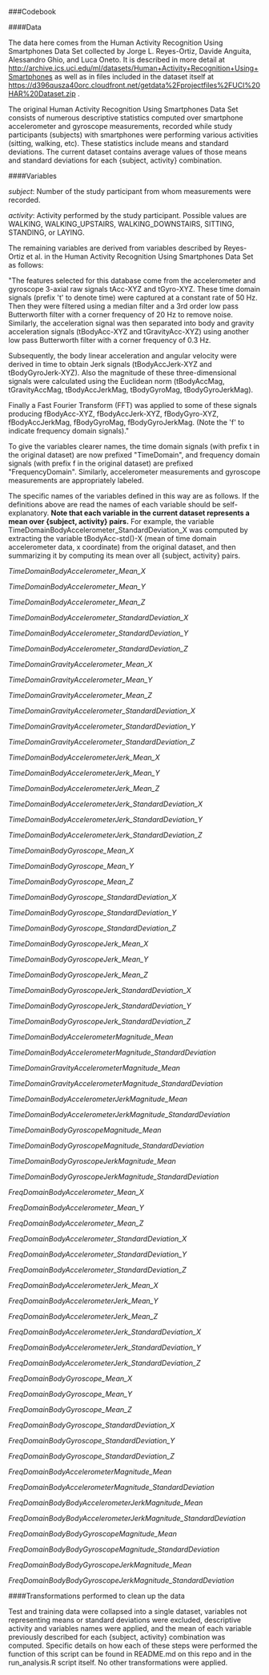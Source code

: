 ###Codebook

####Data

The data here comes from the Human Activity Recognition Using Smartphones Data Set collected by Jorge L. Reyes-Ortiz, Davide Anguita, Alessandro Ghio, and Luca Oneto. It is described in more detail at http://archive.ics.uci.edu/ml/datasets/Human+Activity+Recognition+Using+Smartphones as well as in files included in the dataset itself at https://d396qusza40orc.cloudfront.net/getdata%2Fprojectfiles%2FUCI%20HAR%20Dataset.zip . 

The original Human Activity Recognition Using Smartphones Data Set consists of numerous descriptive statistics computed over smartphone accelerometer and gyroscope measurements, recorded while study participants (subjects) with smartphones were performing various activities (sitting, walking, etc). These statistics include means and standard deviations. The current dataset contains average values of those means and standard deviations for each {subject, activity} combination.

####Variables

*subject*: Number of the study participant from whom measurements were recorded.

*activity*: Activity performed by the study participant. Possible values are WALKING, WALKING_UPSTAIRS, WALKING_DOWNSTAIRS, SITTING, STANDING, or LAYING.

The remaining variables are derived from variables described by Reyes-Ortiz et al. in the Human Activity Recognition Using Smartphones Data Set as follows:

"The features selected for this database come from the accelerometer and gyroscope 3-axial raw signals tAcc-XYZ and tGyro-XYZ. These time domain signals (prefix 't' to denote time) were captured at a constant rate of 50 Hz. Then they were filtered using a median filter and a 3rd order low pass Butterworth filter with a corner frequency of 20 Hz to remove noise. Similarly, the acceleration signal was then separated into body and gravity acceleration signals (tBodyAcc-XYZ and tGravityAcc-XYZ) using another low pass Butterworth filter with a corner frequency of 0.3 Hz. 

Subsequently, the body linear acceleration and angular velocity were derived in time to obtain Jerk signals (tBodyAccJerk-XYZ and tBodyGyroJerk-XYZ). Also the magnitude of these three-dimensional signals were calculated using the Euclidean norm (tBodyAccMag, tGravityAccMag, tBodyAccJerkMag, tBodyGyroMag, tBodyGyroJerkMag). 

Finally a Fast Fourier Transform (FFT) was applied to some of these signals producing fBodyAcc-XYZ, fBodyAccJerk-XYZ, fBodyGyro-XYZ, fBodyAccJerkMag, fBodyGyroMag, fBodyGyroJerkMag. (Note the 'f' to indicate frequency domain signals)."

To give the variables clearer names, the time domain signals (with prefix t in the original dataset) are now prefixed "TimeDomain", and frequency domain signals (with prefix f in the original dataset) are prefixed "FrequencyDomain". Similarly, accelerometer measurements and gyroscope measurements are appropriately labeled.

The specific names of the variables defined in this way are as follows. If the definitions above are read the names of each variable should be self-explanatory. **Note that each variable in the current dataset represents a mean over {subject, activity} pairs.** For example, the variable TimeDomainBodyAccelerometer_StandardDeviation_X was computed by extracting the variable tBodyAcc-std()-X (mean of time domain accelerometer data, x coordinate) from the original dataset, and then summarizing it by computing its mean over all {subject, activity} pairs.

*TimeDomainBodyAccelerometer_Mean_X*

*TimeDomainBodyAccelerometer_Mean_Y*

*TimeDomainBodyAccelerometer_Mean_Z*

*TimeDomainBodyAccelerometer_StandardDeviation_X*

*TimeDomainBodyAccelerometer_StandardDeviation_Y*

*TimeDomainBodyAccelerometer_StandardDeviation_Z*

*TimeDomainGravityAccelerometer_Mean_X*

*TimeDomainGravityAccelerometer_Mean_Y*

*TimeDomainGravityAccelerometer_Mean_Z*

*TimeDomainGravityAccelerometer_StandardDeviation_X*

*TimeDomainGravityAccelerometer_StandardDeviation_Y*

*TimeDomainGravityAccelerometer_StandardDeviation_Z*

*TimeDomainBodyAccelerometerJerk_Mean_X*

*TimeDomainBodyAccelerometerJerk_Mean_Y*

*TimeDomainBodyAccelerometerJerk_Mean_Z*

*TimeDomainBodyAccelerometerJerk_StandardDeviation_X*

*TimeDomainBodyAccelerometerJerk_StandardDeviation_Y*

*TimeDomainBodyAccelerometerJerk_StandardDeviation_Z*

*TimeDomainBodyGyroscope_Mean_X*

*TimeDomainBodyGyroscope_Mean_Y*

*TimeDomainBodyGyroscope_Mean_Z*

*TimeDomainBodyGyroscope_StandardDeviation_X*

*TimeDomainBodyGyroscope_StandardDeviation_Y*

*TimeDomainBodyGyroscope_StandardDeviation_Z*

*TimeDomainBodyGyroscopeJerk_Mean_X*

*TimeDomainBodyGyroscopeJerk_Mean_Y*

*TimeDomainBodyGyroscopeJerk_Mean_Z*

*TimeDomainBodyGyroscopeJerk_StandardDeviation_X*

*TimeDomainBodyGyroscopeJerk_StandardDeviation_Y*

*TimeDomainBodyGyroscopeJerk_StandardDeviation_Z*

*TimeDomainBodyAccelerometerMagnitude_Mean*

*TimeDomainBodyAccelerometerMagnitude_StandardDeviation*

*TimeDomainGravityAccelerometerMagnitude_Mean*

*TimeDomainGravityAccelerometerMagnitude_StandardDeviation*

*TimeDomainBodyAccelerometerJerkMagnitude_Mean*

*TimeDomainBodyAccelerometerJerkMagnitude_StandardDeviation*

*TimeDomainBodyGyroscopeMagnitude_Mean*

*TimeDomainBodyGyroscopeMagnitude_StandardDeviation*

*TimeDomainBodyGyroscopeJerkMagnitude_Mean*

*TimeDomainBodyGyroscopeJerkMagnitude_StandardDeviation*

*FreqDomainBodyAccelerometer_Mean_X*

*FreqDomainBodyAccelerometer_Mean_Y*

*FreqDomainBodyAccelerometer_Mean_Z*

*FreqDomainBodyAccelerometer_StandardDeviation_X*

*FreqDomainBodyAccelerometer_StandardDeviation_Y*

*FreqDomainBodyAccelerometer_StandardDeviation_Z*

*FreqDomainBodyAccelerometerJerk_Mean_X*

*FreqDomainBodyAccelerometerJerk_Mean_Y*

*FreqDomainBodyAccelerometerJerk_Mean_Z*

*FreqDomainBodyAccelerometerJerk_StandardDeviation_X*

*FreqDomainBodyAccelerometerJerk_StandardDeviation_Y*

*FreqDomainBodyAccelerometerJerk_StandardDeviation_Z*

*FreqDomainBodyGyroscope_Mean_X*

*FreqDomainBodyGyroscope_Mean_Y*

*FreqDomainBodyGyroscope_Mean_Z*

*FreqDomainBodyGyroscope_StandardDeviation_X*

*FreqDomainBodyGyroscope_StandardDeviation_Y*

*FreqDomainBodyGyroscope_StandardDeviation_Z*

*FreqDomainBodyAccelerometerMagnitude_Mean*

*FreqDomainBodyAccelerometerMagnitude_StandardDeviation*

*FreqDomainBodyBodyAccelerometerJerkMagnitude_Mean*

*FreqDomainBodyBodyAccelerometerJerkMagnitude_StandardDeviation*

*FreqDomainBodyBodyGyroscopeMagnitude_Mean*

*FreqDomainBodyBodyGyroscopeMagnitude_StandardDeviation*

*FreqDomainBodyBodyGyroscopeJerkMagnitude_Mean*

*FreqDomainBodyBodyGyroscopeJerkMagnitude_StandardDeviation*


####Transformations performed to clean up the data

Test and training data were collapsed into a single dataset, variables not representing means or standard deviations were excluded, descriptive activity and variables names were applied, and the mean of each variable previously described for each {subject, activity} combination was computed. Specific details on how each of these steps were performed the function of this script can be found in README.md on this repo and in the run_analysis.R script itself. No other transformations were applied.